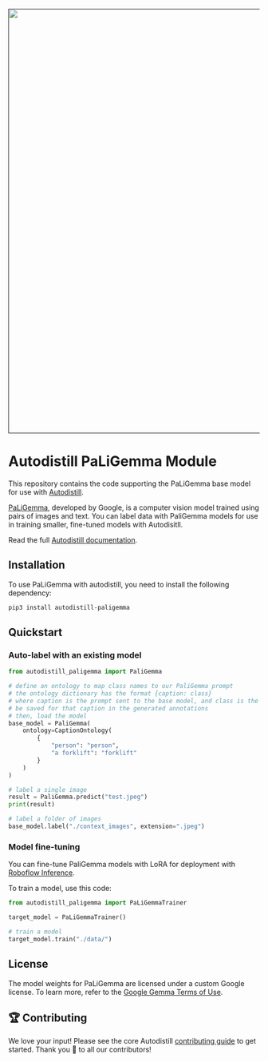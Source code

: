 <div align="center">
  <p>
    <a align="center" href="" target="_blank">
      <img
        width="850"
        src="https://media.roboflow.com/open-source/autodistill/autodistill-banner.png"
      >
    </a>
  </p>
</div>

# Autodistill PaLiGemma Module

This repository contains the code supporting the PaLiGemma base model for use with [Autodistill](https://github.com/autodistill/autodistill).

[PaLiGemma](https://blog.roboflow.com/paligemma-multimodal-vision/), developed by Google, is a computer vision model trained using pairs of images and text. You can label data with PaliGemma models for use in training smaller, fine-tuned models with Autodisitll.

Read the full [Autodistill documentation](https://autodistill.github.io/autodistill/).

## Installation

To use PaLiGemma with autodistill, you need to install the following dependency:

```bash
pip3 install autodistill-paligemma
```

## Quickstart

### Auto-label with an existing model

```python
from autodistill_paligemma import PaliGemma

# define an ontology to map class names to our PaliGemma prompt
# the ontology dictionary has the format {caption: class}
# where caption is the prompt sent to the base model, and class is the label that will
# be saved for that caption in the generated annotations
# then, load the model
base_model = PaliGemma(
    ontology=CaptionOntology(
        {
            "person": "person",
            "a forklift": "forklift"
        }
    )
)

# label a single image
result = PaliGemma.predict("test.jpeg")
print(result)

# label a folder of images
base_model.label("./context_images", extension=".jpeg")
```

### Model fine-tuning

You can fine-tune PaliGemma models with LoRA for deployment with [Roboflow Inference](https://inference.roboflow.com).

To train a model, use this code:

```python
from autodistill_paligemma import PaLiGemmaTrainer

target_model = PaLiGemmaTrainer()

# train a model
target_model.train("./data/")
```

## License

The model weights for PaLiGemma are licensed under a custom Google license. To learn more, refer to the [Google Gemma Terms of Use](https://ai.google.dev/gemma/terms).

## 🏆 Contributing

We love your input! Please see the core Autodistill [contributing guide](https://github.com/autodistill/autodistill/blob/main/CONTRIBUTING.md) to get started. Thank you 🙏 to all our contributors!
